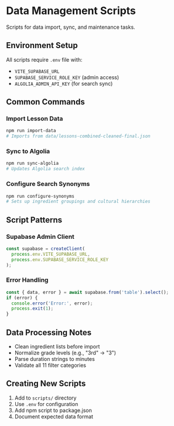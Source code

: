 # Data Management Scripts

Scripts for data import, sync, and maintenance tasks.

## Environment Setup
All scripts require `.env` file with:
- `VITE_SUPABASE_URL`
- `SUPABASE_SERVICE_ROLE_KEY` (admin access)
- `ALGOLIA_ADMIN_API_KEY` (for search sync)

## Common Commands

### Import Lesson Data
```bash
npm run import-data
# Imports from data/lessons-combined-cleaned-final.json
```

### Sync to Algolia
```bash
npm run sync-algolia
# Updates Algolia search index
```

### Configure Search Synonyms
```bash
npm run configure-synonyms
# Sets up ingredient groupings and cultural hierarchies
```

## Script Patterns

### Supabase Admin Client
```javascript
const supabase = createClient(
  process.env.VITE_SUPABASE_URL,
  process.env.SUPABASE_SERVICE_ROLE_KEY
);
```

### Error Handling
```javascript
const { data, error } = await supabase.from('table').select();
if (error) {
  console.error('Error:', error);
  process.exit(1);
}
```

## Data Processing Notes
- Clean ingredient lists before import
- Normalize grade levels (e.g., "3rd" → "3")
- Parse duration strings to minutes
- Validate all 11 filter categories

## Creating New Scripts
1. Add to `scripts/` directory
2. Use `.env` for configuration
3. Add npm script to package.json
4. Document expected data format